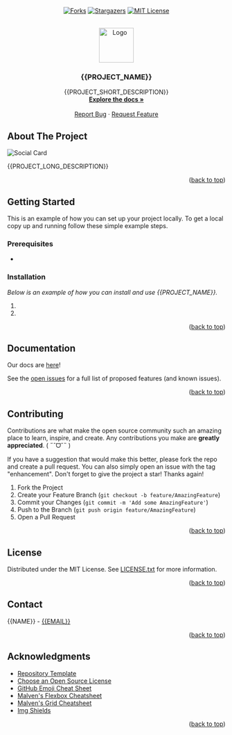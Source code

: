 <!-- Ignore line-length -->
<!-- markdownlint-disable MD013 -->

<!-- Allow HTML -->
<!-- markdownlint-disable MD033 -->

<!-- Allow multiple empty lines -->
<!-- markdownlint-disable MD012 -->

<!-- Allow HTML top-level heading -->
<!-- markdownlint-disable MD041 -->

<!--
You can use this template to create your own README.md file by running the following command in your terminal:

```sh
chmod +x setup.sh
./setup.sh
```

Follow the prompts and the files will be automatically updated.


Create a folder called images and add your images to have them show up.
images/logo.png # logo
images/socialcard.png # social card
-->

<a name="readme-top"></a>

<!-- PROJECT SHIELDS -->
<div align="center">

<a href="[forks-url]">[![Forks][forks-shield]][forks-url]</a>
<a href="[stars-url]">[![Stargazers][stars-shield]][stars-url]</a>
<a href="[license-url]">[![MIT License][license-shield]][license-url]</a>

</div>

<!-- PROJECT LOGO -->
<br />
<div align="center">
  <a href="https://github.com/{{REPOSITORY}}">
    <img src="images/logo.png" alt="Logo" width="80" height="80">
  </a>

  <h3 align="center">{{PROJECT_NAME}}</h3>

  <p align="center">
    {{PROJECT_SHORT_DESCRIPTION}}
    <br />
    <a href="{{DOCS_URL}}"><strong>Explore the docs »</strong></a>
    <br />
    <br />
    <a href="https://github.com/{{REPOSITORY}}/issues">Report Bug</a>
    ·
    <a href="https://github.com/{{REPOSITORY}}/issues">Request Feature</a>
  </p>
</div>

<!-- ABOUT THE PROJECT -->

## About The Project

![Social Card](images/socialcard.png)

{{PROJECT_LONG_DESCRIPTION}}

<p align="right">(<a href="#readme-top">back to top</a>)</p>

<!-- GETTING STARTED -->

## Getting Started

This is an example of how you can set up your project locally.
To get a local copy up and running follow these simple example steps.

### Prerequisites

-

### Installation

_Below is an example of how you can install and use {{PROJECT_NAME}}._

1.
2.

<p align="right">(<a href="#readme-top">back to top</a>)</p>

<!-- DOCS -->

## Documentation

Our docs are [here]({{DOCS_URL}})!

See the [open issues](https://github.com/{{REPOSITORY}}/issues) for a full list of proposed features (and known issues).

<p align="right">(<a href="#readme-top">back to top</a>)</p>

<!-- CONTRIBUTING -->

## Contributing

Contributions are what make the open source community such an amazing place to learn, inspire, and create. Any contributions you make are **greatly appreciated**. ( ˶ˆᗜˆ˵ )

If you have a suggestion that would make this better, please fork the repo and create a pull request. You can also simply open an issue with the tag "enhancement".
Don't forget to give the project a star! Thanks again!

1. Fork the Project
2. Create your Feature Branch (`git checkout -b feature/AmazingFeature`)
3. Commit your Changes (`git commit -m 'Add some AmazingFeature'`)
4. Push to the Branch (`git push origin feature/AmazingFeature`)
5. Open a Pull Request

<p align="right">(<a href="#readme-top">back to top</a>)</p>

<!-- LICENSE -->

## License

Distributed under the MIT License. See [LICENSE.txt](./LICENSE.txt) for more information.

<p align="right">(<a href="#readme-top">back to top</a>)</p>

<!-- CONTACT -->

## Contact

{{NAME}} - [{{EMAIL}}](mailto:{{EMAIL}})

<p align="right">(<a href="#readme-top">back to top</a>)</p>

<!-- ACKNOWLEDGMENTS -->

## Acknowledgments

- [Repository Template](https://github.com/caffeine-addictt/template)
- [Choose an Open Source License](https://choosealicense.com)
- [GitHub Emoji Cheat Sheet](https://www.webpagefx.com/tools/emoji-cheat-sheet)
- [Malven's Flexbox Cheatsheet](https://flexbox.malven.co/)
- [Malven's Grid Cheatsheet](https://grid.malven.co/)
- [Img Shields](https://shields.io)

<p align="right">(<a href="#readme-top">back to top</a>)</p>

<!-- MARKDOWN LINKS & IMAGES -->
<!-- https://www.markdownguide.org/basic-syntax/#reference-style-links -->

[forks-shield]: https://img.shields.io/github/forks/{{REPOSITORY}}.svg?style=for-the-badge
[forks-url]: https://github.com/{{REPOSITORY}}/network/members
[stars-shield]: https://img.shields.io/github/stars/{{REPOSITORY}}.svg?style=for-the-badge&color=yellow
[stars-url]: https://github.com/{{REPOSITORY}}/stargazers
[license-shield]: https://img.shields.io/github/license/{{REPOSITORY}}.svg?style=for-the-badge
[license-url]: https://github.com/{{REPOSITORY}}/blob/master/LICENSE.txt

